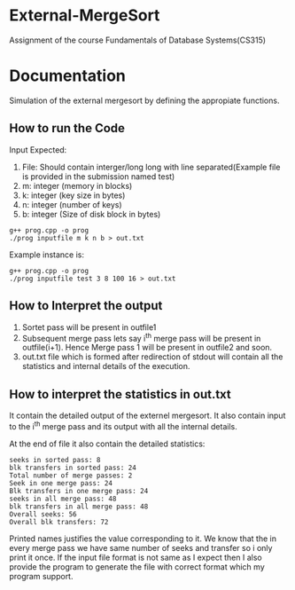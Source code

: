 # External-MergeSort
Assignment of the course Fundamentals of Database Systems(CS315)

# Documentation
Simulation of the external mergesort by defining the appropiate functions.

## How to run the Code

Input Expected: 
1. File: Should contain interger/long long with line separated(Example file is provided in the submission named test)
2. m: integer (memory in blocks)
3. k: integer (key size in bytes)
4. n: integer (number of keys)
5. b: integer (Size of disk block in bytes)

```
g++ prog.cpp -o prog
./prog inputfile m k n b > out.txt
```

Example instance is:
```
g++ prog.cpp -o prog
./prog inputfile test 3 8 100 16 > out.txt
```

## How to Interpret the output

1. Sortet pass will be present in outfile1
2. Subsequent merge pass lets say i<sup>th</sup> merge pass will be present in outfile(i+1). Hence Merge pass 1 will be present in outfile2 and soon.
3. out.txt file which is formed after redirection of stdout will contain all the statistics and internal details of the execution.

## How to interpret the statistics in out.txt

It contain the detailed output of the externel mergesort. It also contain input to the i<sup>th</sup> merge pass and its output with all the internal details.

At the end of file it also contain the detailed statistics:

```
seeks in sorted pass: 8                 
blk transfers in sorted pass: 24       
Total number of merge passes: 2
Seek in one merge pass: 24
Blk transfers in one merge pass: 24
seeks in all merge pass: 48
blk transfers in all merge pass: 48
Overall seeks: 56
Overall blk transfers: 72
```
Printed names justifies the value corresponding to it.
We know that the in every merge pass we have same number of seeks and transfer so i only print it once.
If the input file format is not same as I expect then I also provide the program to generate the file with correct format which my program support.



